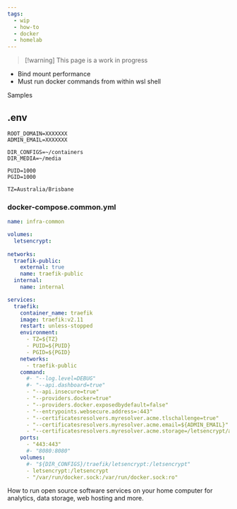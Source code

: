 ```yaml
---
tags:
  - wip
  - how-to
  - docker
  - homelab
---
```

> [!warning] This page is a work in progress

- Bind mount performance
- Must run docker commands from within wsl shell

Samples
## .env
```env
ROOT_DOMAIN=XXXXXXX
ADMIN_EMAIL=XXXXXXX

DIR_CONFIGS=~/containers
DIR_MEDIA=~/media

PUID=1000
PGID=1000

TZ=Australia/Brisbane
```

### docker-compose.common.yml
```yaml
name: infra-common

volumes:
  letsencrypt:
  
networks:
  traefik-public:
    external: true
    name: traefik-public
  internal:
    name: internal

services:
  traefik:
    container_name: traefik
    image: traefik:v2.11
    restart: unless-stopped
    environment:
      - TZ=${TZ}
      - PUID=${PUID}
      - PGID=${PGID}
    networks:
      - traefik-public
    command:
      #- "--log.level=DEBUG"
      #- "--api.dashboard=true"
      - "--api.insecure=true"
      - "--providers.docker=true"
      - "--providers.docker.exposedbydefault=false"
      - "--entrypoints.websecure.address=:443"
      - "--certificatesresolvers.myresolver.acme.tlschallenge=true"
      - "--certificatesresolvers.myresolver.acme.email=${ADMIN_EMAIL}"
      - "--certificatesresolvers.myresolver.acme.storage=/letsencrypt/acme.json"
    ports:
      - "443:443"
      #- "8080:8080"
    volumes:
      #- "${DIR_CONFIGS}/traefik/letsencrypt:/letsencrypt"
      - letsencrypt:/letsencrypt
      - "/var/run/docker.sock:/var/run/docker.sock:ro"
```


How to run open source software services on your home computer for analytics, data storage, web 
hosting and more.